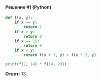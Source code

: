 #### Решение #1 (Python)
```python
def f(x, y):
	if x == y:
		return 1
	if x > y:
		return 0
	if x == 25:
		return 0
	if x < y:
		return f(x + 1, y) + f(x * 2, y)

print(f(2, 14) * f(14, 29))
```
**Ответ:** 13.

